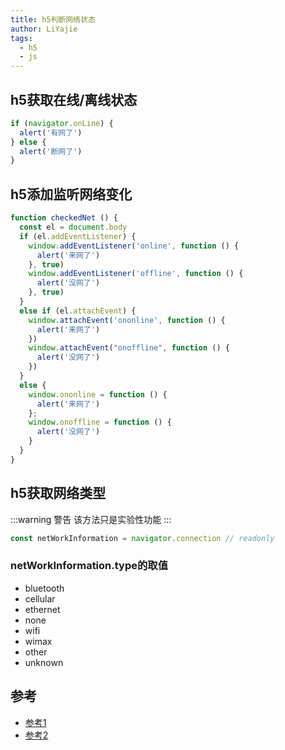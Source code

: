 ```yaml
---
title: h5判断网络状态
author: LiYajie
tags:
  - h5
  - js
---
```


## h5获取在线/离线状态

```js
if (navigator.onLine) {
  alert('有网了')
} else {
  alert('断网了')
}
```
<!-- more -->

## h5添加监听网络变化

```js
function checkedNet () {
  const el = document.body
  if (el.addEventListener) {
    window.addEventListener('online', function () {
      alert('来网了')
    }, true)
    window.addEventListener('offline', function () {
      alert('没网了')
    }, true)
  }
  else if (el.attachEvent) {
    window.attachEvent('ononline', function () {
      alert('来网了')
    })
    window.attachEvent("onoffline", function () {
      alert('没网了')
    })
  }
  else {
    window.ononline = function () {
      alert('来网了')
    };
    window.onoffline = function () {
      alert('没网了')
    }
  }
}
```

## h5获取网络类型

:::warning 警告
该方法只是实验性功能
:::

```js
const netWorkInformation = navigator.connection // readonly
```
### netWorkInformation.type的取值
- bluetooth
- cellular
- ethernet
- none
- wifi
- wimax
- other
- unknown

## 参考

- [参考1](https://developer.mozilla.org/zh-CN/docs/Web/API/Navigator/connection)
- [参考2](https://developer.mozilla.org/zh-CN/docs/Web/API/NetworkInformation)
